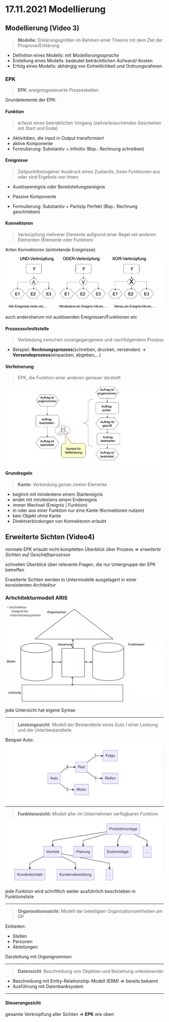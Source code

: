 # 17.11.2021 Modellierung

## Modellierung (Video 3)

> **Modelle:** Erklärungsgrößen im Rahmen einer Theorie mit dem Ziel der Prognose/Erklärung

- Definition eines Modells: mit *Modellierungssprache*
- Erstellung eines Modells: bedeutet beträchtlichen Aufwand/ Kosten
- Erfolg eines Modells: abhängig von Einheitlichkeit und Ordnungsrahmen

### EPK

> **EPK**: ereignisgesteuerte Prozessketten

Grundelemente der EPK:

#### Funktion

>  erfasst einen betrieblichen Vorgang (zeitverbrauchendes Geschehen mit Start und Ende)

- Aktivitäten, die input in Output transformiert
- aktive Komponente
- Formulierung: Substantiv + Infinitiv (Bsp.: Rechnung schreiben)

#### Ereignisse

> Zeitpunktbezogener Ausdruck eines Zustands, lösen Funktionen aus oder sind Ergebnis von ihnen

- Auslöseereignis oder Bereitstellungsereignis

- Passive Komponente

- Formulierung: Substantiv + Partizip Perfekt (Bsp.: Rechnung geschrieben)

#### Konnektoren

> Verknüpfung mehrerer Elemente aufgrund einer Regel mit anderen Elementen (Elemente oder Funktion)

Arten Konnektoren (eintretende Ereignisse):

![21-11-17_13-45](../images/21-11-17_13-45.jpg)

auch andersherum mit auslösenden Ereignissen/Funktionen etc

#### Prozessschnittstelle

> Verbindung zwischen vorangegangenem und nachfolgendem Prozess

- Beispiel: **Rechnungsprozess**(schreiben, drucken, versenden) -> **Versendeprozess**(einpacken, abgeben,...)

#### Verfeinerung

> EPK, die Funktion einer anderen genauer darstellt

![21-11-17_14-01](../images/21-11-17_14-01.jpg)

#### Grundregeln

> **Kante**: Verbindung *genau* zweier Elemente

- beginnt mit mindestens einem Startereignis
- endet mit mindestens einem Endereignis
- immer Wechsel (Ereignis | Funktion)
- In oder aus einer Funktion nur eine Kante (Konnektoren nutzen)
- kein Objekt ohne Kante
- Direktverbindungen von Konnektoren erlaubt

## Erweiterte Sichten (Video4)

normale EPK erlaubt nicht kompletten Überblick über Prozess => *erweiterte Sichten auf Geschäftsprozesse*

schnellen Überblick über relevante Fragen, die nur Untergruppe der EPK betreffen

Erweiterte Sichten werden in Untermodelle ausgelagert in einer konsistenten *Architektur*

### Arhchitekturmodell ARIS

![21-11-19_13-25](../images/21-11-19_13-25.jpg)

jede Untersicht hat eigene Syntax

---

> **Leistungssicht**: Modell der Bestandteile eines Guts / einer Leistung und die Unterbestandteile

Beispiel Auto:![21-11-19_13-32](../images/21-11-19_13-32.jpg)

---

> **Funktionssicht:** Modell aller im Unternehmen verfügbaren Funktion

![21-11-19_13-35](../images/21-11-19_13-35.jpg)

jede Funktion wird schriftlich weiter ausführlich beschrieben in Funktionsliste

---

> **Organisationssicht**: Modell der beteiligten Organisationseinheiten am GP

Einheiten:

- Stellen
- Personen
- Abteilungen

Darstellung mit *Organigrammen*

---

> **Datensicht**: Beschreibung von Objekten und Beziehung untereinander

- Beschreibung mit Entity-Relationship-Modell (ERM) => bereits bekannt
- Ausführung mit Datenbanksystem

---

#### Steuerungssicht

gesamte Verknüpfung aller Sichten => **EPK** wie oben
